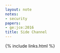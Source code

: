 ```yaml
---
layout: note
notes:
- security
papers:
- ge:jce:2016
title: Side Channel
---
```

{% include links.html %}
